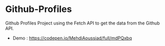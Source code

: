 # Github-Profiles
Github Profiles Project using the Fetch API to get the data from the Github API.
 - Demo : https://codepen.io/MehdiAoussiad/full/mdPQxbq
